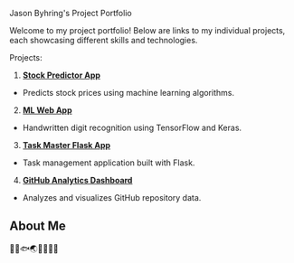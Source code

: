 Jason Byhring's Project Portfolio

Welcome to my project portfolio! Below are links to my individual projects, each showcasing different skills and technologies. 

Projects:
1. **[Stock Predictor App](https://your-streamlit-cloud-url-for-stock-predictor)**
- Predicts stock prices using machine learning algorithms.
2. **[ML Web App]()**
- Handwritten digit recognition using TensorFlow and Keras.
3. **[Task Master Flask App](https://your-streamlit-cloud-url-for-task-master-flask-app)**
- Task management application built with Flask.
4. **[GitHub Analytics Dashboard](https://2fzad6p7hpzezixf9a5f4w.streamlit.app/)**
- Analyzes and visualizes GitHub repository data.
## About Me
🧠🐍🐟🌏🎯🍍🌿💥

